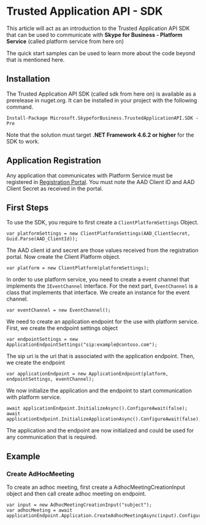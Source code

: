 # Trusted Application API - SDK

This article will act as an introduction to the Trusted Application API SDK that can be used to communicate with **Skype for Business - Platform Service** (called platform service from here on)

The quick start samples can be used to learn more about the code beyond that is mentioned here.

## Installation

The Trusted Application API SDK (called sdk from here on) is available as a prerelease in nuget.org. It can be installed in your project with the following command.

```
Install-Package Microsoft.SkypeforBusiness.TrustedApplicationAPI.SDK -Pre
```

Note that the solution must target **.NET Framework 4.6.2 or higher** for the SDK to work.

## Application Registration

Any application that communicates with Platform Service must be registered in [Registration Portal](https://aka.ms/skypeappregistration). You must note the AAD Client ID and AAD Client Secret as received in the portal.

## First Steps

To use the SDK, you require to first create a `ClientPlatformSettings` Object.

```
var platformSettings = new ClientPlatformSettings(AAD_ClientSecret, Guid.Parse(AAD_ClientId));
```

The AAD client id and secret are those values received from the registration portal. Now create the Client Platform object.

```
var platform = new ClientPlatform(platformSettings);
```

In order to use platform service, you need to create a event channel that implements the `IEventChannel` interface. For the next part, `EventChannel` is a class that implements that interface. We create an instance for the event channel.

```
var eventChannel = new EventChannel();
```

We need to create an application endpoint for the use with platform service. First, we create the endpoint settings object

```
var endpointSettings = new ApplicationEndpointSettings("sip:example@contoso.com");
```

The sip uri is the uri that is associated with the application endpoint. Then, we create the endpoint

```
var applicationEndpoint = new ApplicationEndpoint(platform, endpointSettings, eventChannel);
```

We now initialize the application and the endpoint to start communication with platform service.

```
await applicationEndpoint.InitializeAsync().ConfigureAwait(false);
await applicationEndpoint.InitializeApplicationAsync().ConfigureAwait(false);
```

The application and the endpoint are now initialized and could be used for any communication that is required.

## Example

### Create AdHocMeeting

To create an adhoc meeting, first create a AdhocMeetingCreationInput object and then call create adhoc meeting on endpoint.

```
var input = new AdhocMeetingCreationInput("subject");
var adhocMeeting = await applicationEndpoint.Application.CreateAdhocMeetingAsync(input).ConfigureAwait(false);
```


